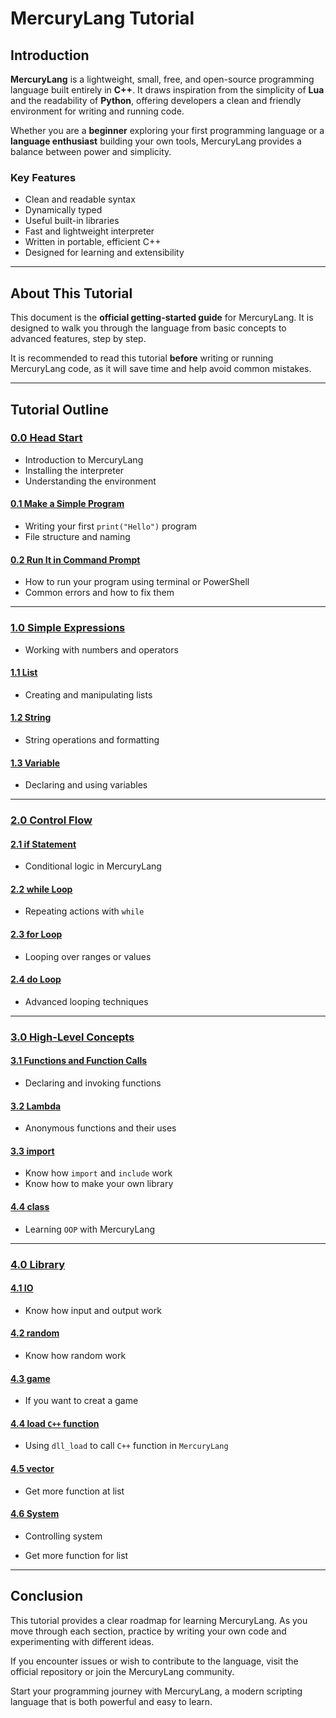 # MercuryLang Tutorial

## Introduction

**MercuryLang** is a lightweight, small, free, and open-source programming language built entirely in **C++**. It draws inspiration from the simplicity of **Lua** and the readability of **Python**, offering developers a clean and friendly environment for writing and running code.

Whether you are a **beginner** exploring your first programming language or a **language enthusiast** building your own tools, MercuryLang provides a balance between power and simplicity.

### Key Features

* Clean and readable syntax
* Dynamically typed
* Useful built-in libraries
* Fast and lightweight interpreter
* Written in portable, efficient C++
* Designed for learning and extensibility

---

## About This Tutorial

This document is the **official getting-started guide** for MercuryLang. It is designed to walk you through the language from basic concepts to advanced features, step by step.

It is recommended to read this tutorial **before** writing or running MercuryLang code, as it will save time and help avoid common mistakes.

---

## Tutorial Outline

### [0.0 Head Start](Tutorial/start.md)

* Introduction to MercuryLang
* Installing the interpreter
* Understanding the environment

#### [0.1 Make a Simple Program](Tutorial/makep.md)

* Writing your first `print("Hello")` program
* File structure and naming

#### [0.2 Run It in Command Prompt](Tutorial/cmd.md)

* How to run your program using terminal or PowerShell
* Common errors and how to fix them

---

### [1.0 Simple Expressions](Tutorial/calculator.md)

* Working with numbers and operators

#### [1.1 List](Tutorial/list.md)

* Creating and manipulating lists

#### [1.2 String](Tutorial/string.md)

* String operations and formatting

#### [1.3 Variable](Tutorial/var.md)

* Declaring and using variables

---

### [2.0 Control Flow](Tutorial/complex.md)

#### [2.1 if Statement](Tutorial/if.md)

* Conditional logic in MercuryLang

#### [2.2 while Loop](Tutorial/while.md)

* Repeating actions with `while`

#### [2.3 for Loop](Tutorial/for.md)

* Looping over ranges or values

#### [2.4 do Loop](Tutorial/do.md)

* Advanced looping techniques

---

### [3.0 High-Level Concepts]()

#### [3.1 Functions and Function Calls](Tutorial/func.md)

* Declaring and invoking functions

#### [3.2 Lambda](Tutorial/lambda.md)

* Anonymous functions and their uses

#### [3.3 import](Tutorial/import.md)

* Know how `import` and `include` work
* Know how to make your own library

#### [4.4 class](Tutorial/class.md)

* Learning `OOP` with MercuryLang

---

### [4.0 Library]()

#### [4.1 IO](Tutorial/io.md)

* Know how input and output work

#### [4.2 random](Tutorial/random.md)

* Know how random work

#### [4.3 game](Tutorial/game.md)

* If you want to creat a game

#### [4.4 load `C++` function](Tutorial/dll.md)

* Using `dll_load` to call `C++` function in `MercuryLang`

#### [4.5 vector](Tutorial/vector.md)

* Get more function at list

#### [4.6 System](Tutorial/system.md)

* Controlling system

* Get more function for list

---

## Conclusion

This tutorial provides a clear roadmap for learning MercuryLang. As you move through each section, practice by writing your own code and experimenting with different ideas.

If you encounter issues or wish to contribute to the language, visit the official repository or join the MercuryLang community.

Start your programming journey with MercuryLang, a modern scripting language that is both powerful and easy to learn.
